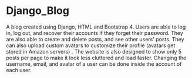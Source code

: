 # Django_Blog
A blog created using Django, HTML and Bootstrap 4. Users are able to log in, log out, and recover their accounts if they forget their password. They are also able to create and delete posts, and see other users' posts. They can also upload custom avatars to customize their profile (avatars get stored in Amazon servers) . The website is also designed to show only 5 posts per page to make it look less cluttered and load faster. Changing the username, email, and avatar of a user can be done inside the account of each user.
